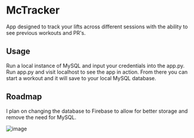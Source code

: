 # McTracker
App designed to track your lifts across different sessions with the ability to see previous workouts and PR's.

## Usage
Run a local instance of MySQL and input your credentials into the app.py. Run app.py and visit localhost to see the app in action. From there you can start a workout and it will save to your local MySQL database.

## Roadmap
I plan on changing the database to Firebase to allow for better storage and remove the need for MySQL. 

![image](https://github.com/user-attachments/assets/5515d8ca-7de7-4409-9383-c360430258a0)
